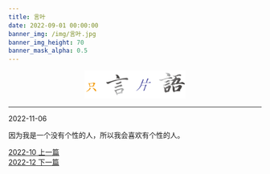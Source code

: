 ```yaml
---
title: 言叶
date: 2022-09-01 00:00:00
banner_img: /img/言叶.jpg
banner_img_height: 70
banner_mask_alpha: 0.5
---
```

<div align=center>
  <img src="img/../../../../img/只言片语.png" width=200px>
  <hr>
</div>

<!-- float music -->
<div style="opacity:0.9 ;position:fixed; bottom:10px; left:10px;-webkit-transform:scale(0.85)">
  <!-- <iframe frameborder="no" border="0" marginwidth="0" marginheight="0" width=330 height=86 src="//music.163.com/outchain/player?type=2&id=1368754688&auto=1&height=66"></iframe> -->
</div>

<!-- daily notes -->
<detailsopen>
  <summary>2022-11-06</summary>
 <p>因为我是一个没有个性的人，所以我会喜欢有个性的人。</p>
</detailsopen>




<!-- prevnext switch -->
<div class="post-prevnext">
  <article class="post-prev col-6">
    <a href="/言叶/2022/2022-10/">
      <i class="iconfont icon-arrowleft"></i>
      <span class="hidden-mobile">2022-10</span> 
      <span class="visible-mobile">上一篇</span>
    </a>
  </article>
  <article class="post-next col-6">
    <a href="/言叶/2022/2022-12/">
      <span class="hidden-mobile">2022-12</span>
      <span class="visible-mobile">下一篇</span>
      <i class="iconfont icon-arrowright"></i>
    </a>
  </article>
</div>
